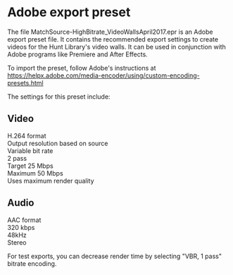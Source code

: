 # Adobe export preset
The file MatchSource-HighBitrate_VideoWallsApril2017.epr is an Adobe export preset file. It contains the recommended export settings to create videos for the Hunt Library's video walls. It can be used in conjunction with Adobe programs like Premiere and After Effects.

To import the preset, follow Adobe's instructions at https://helpx.adobe.com/media-encoder/using/custom-encoding-presets.html

The settings for this preset include:
## Video
H.264 format  
Output resolution based on source  
Variable bit rate  
2 pass  
Target 25 Mbps  
Maximum 50 Mbps  
Uses maximum render quality  
## Audio
AAC format  
320 kbps  
48kHz  
Stereo  

For test exports, you can decrease render time by selecting "VBR, 1 pass" bitrate encoding.
